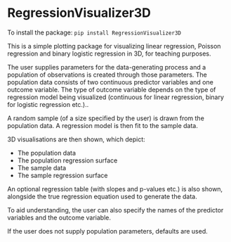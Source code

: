 # RegressionVisualizer3D

To install the package: `pip install RegressionVisualizer3D`

This is a simple plotting package for visualizing linear regression, Poisson regression and binary logistic regression in 3D, for teaching purposes.

The user supplies parameters for the data-generating process and a population of observations is created through those parameters. The population data consists of two continuous predictor variables and one outcome variable. The type of outcome variable depends on the type of regression model being visualized (continuous for linear regression, binary for logistic regression etc.)..

A random sample (of a size specified by the user) is drawn from the population data. A regression model is then fit to the sample data.

3D visualisations are then shown, which depict:

* The population data
* The population regression surface
* The sample data
* The sample regression surface

An optional regression table (with slopes and p-values etc.) is also shown, alongside the true regression equation used to generate the data.

To aid understanding, the user can also specify the names of the predictor variables and the outcome variable.

If the user does not supply population parameters, defaults are used.
